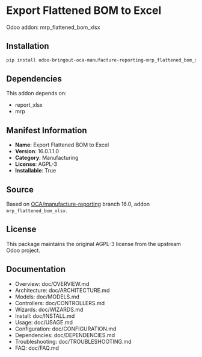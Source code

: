 # Export Flattened BOM to Excel

Odoo addon: mrp_flattened_bom_xlsx

## Installation

```bash
pip install odoo-bringout-oca-manufacture-reporting-mrp_flattened_bom_xlsx
```

## Dependencies

This addon depends on:
- report_xlsx
- mrp

## Manifest Information

- **Name**: Export Flattened BOM to Excel
- **Version**: 16.0.1.1.0
- **Category**: Manufacturing
- **License**: AGPL-3
- **Installable**: True

## Source

Based on [OCA/manufacture-reporting](https://github.com/OCA/manufacture-reporting) branch 16.0, addon `mrp_flattened_bom_xlsx`.

## License

This package maintains the original AGPL-3 license from the upstream Odoo project.

## Documentation

- Overview: doc/OVERVIEW.md
- Architecture: doc/ARCHITECTURE.md
- Models: doc/MODELS.md
- Controllers: doc/CONTROLLERS.md
- Wizards: doc/WIZARDS.md
- Install: doc/INSTALL.md
- Usage: doc/USAGE.md
- Configuration: doc/CONFIGURATION.md
- Dependencies: doc/DEPENDENCIES.md
- Troubleshooting: doc/TROUBLESHOOTING.md
- FAQ: doc/FAQ.md
